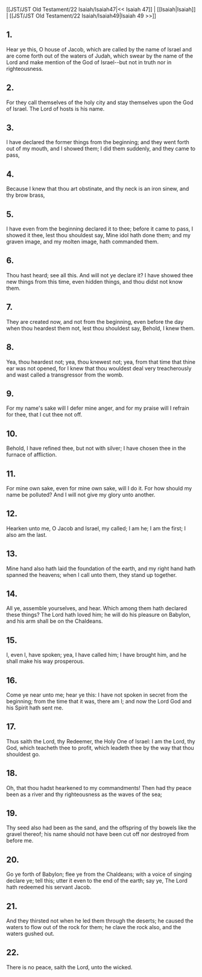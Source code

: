 [[JST/JST Old Testament/22 Isaiah/Isaiah47|<< Isaiah 47]] | [[Isaiah|Isaiah]] | [[JST/JST Old Testament/22 Isaiah/Isaiah49|Isaiah 49 >>]]
## 1.
Hear ye this, O house of Jacob, which are called by the name of Israel and are come forth out of the waters of Judah, which swear by the name of the Lord and make mention of the God of Israel\--but not in truth nor in righteousness.
## 2.
For they call themselves of the holy city and stay themselves upon the God of Israel. The Lord of hosts is his name.
## 3.
I have declared the former things from the beginning; and they went forth out of my mouth, and I showed them; I did them suddenly, and they came to pass,
## 4.
Because I knew that thou art obstinate, and thy neck is an iron sinew, and thy brow brass,
## 5.
I have even from the beginning declared it to thee; before it came to pass, I showed it thee, lest thou shouldest say, Mine idol hath done them; and my graven image, and my molten image, hath commanded them.
## 6.
Thou hast heard; see all this. And will not ye declare it? I have showed thee new things from this time, even hidden things, and thou didst not know them.
## 7.
They are created now, and not from the beginning, even before the day when thou heardest them not, lest thou shouldest say, Behold, I knew them.
## 8.
Yea, thou heardest not; yea, thou knewest not; yea, from that time that thine ear was not opened, for I knew that thou wouldest deal very treacherously and wast called a transgressor from the womb.
## 9.
For my name\'s sake will I defer mine anger, and for my praise will I refrain for thee, that I cut thee not off.
## 10.
Behold, I have refined thee, but not with silver; I have chosen thee in the furnace of affliction.
## 11.
For mine own sake, even for mine own sake, will I do it. For how should my name be polluted? And I will not give my glory unto another.
## 12.
Hearken unto me, O Jacob and Israel, my called; I am he; I am the first; I also am the last.
## 13.
Mine hand also hath laid the foundation of the earth, and my right hand hath spanned the heavens; when I call unto them, they stand up together.
## 14.
All ye, assemble yourselves, and hear. Which among them hath declared these things? The Lord hath loved him; he will do his pleasure on Babylon, and his arm shall be on the Chaldeans.
## 15.
I, even I, have spoken; yea, I have called him; I have brought him, and he shall make his way prosperous.
## 16.
Come ye near unto me; hear ye this: I have not spoken in secret from the beginning; from the time that it was, there am I; and now the Lord God and his Spirit hath sent me.
## 17.
Thus saith the Lord, thy Redeemer, the Holy One of Israel: I am the Lord, thy God, which teacheth thee to profit, which leadeth thee by the way that thou shouldest go.
## 18.
Oh, that thou hadst hearkened to my commandments! Then had thy peace been as a river and thy righteousness as the waves of the sea;
## 19.
Thy seed also had been as the sand, and the offspring of thy bowels like the gravel thereof; his name should not have been cut off nor destroyed from before me.
## 20.
Go ye forth of Babylon; flee ye from the Chaldeans; with a voice of singing declare ye; tell this; utter it even to the end of the earth; say ye, The Lord hath redeemed his servant Jacob.
## 21.
And they thirsted not when he led them through the deserts; he caused the waters to flow out of the rock for them; he clave the rock also, and the waters gushed out.
## 22.
There is no peace, saith the Lord, unto the wicked.

